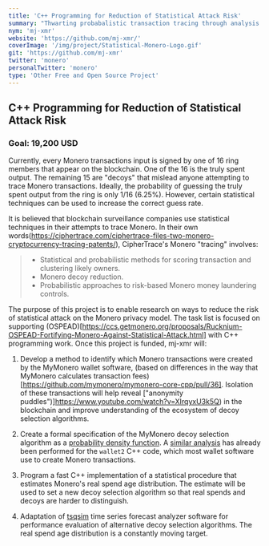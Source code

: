 ```yaml
---
title: 'C++ Programming for Reduction of Statistical Attack Risk'
summary: "Thwarting probabalistic transaction tracing through analysis of the statistical breadcrumbs of Monero's ring signatures and fee calculation procedures."
nym: 'mj-xmr'
website: 'https://github.com/mj-xmr/'
coverImage: '/img/project/Statistical-Monero-Logo.gif'
git: 'https://github.com/mj-xmr'
twitter: 'monero'
personalTwitter: 'monero'
type: 'Other Free and Open Source Project'
---
```


## C++ Programming for Reduction of Statistical Attack Risk

### Goal: 19,200 USD

Currently, every Monero transactions input is signed by one of 16 ring members that appear on the blockchain. One of the 16 is the truly spent output. The remaining 15 are "decoys" that mislead anyone attempting to trace Monero transactions. Ideally, the probability of guessing the truly spent output from the ring is only 1/16 (6.25%). However, certain statistical techniques can be used to increase the correct guess rate. 

It is believed that blockchain surveillance companies use statistical techniques in their attempts to trace Monero. In their own words(https://ciphertrace.com/ciphertrace-files-two-monero-cryptocurrency-tracing-patents/), CipherTrace's Monero "tracing" involves:
 
> - Statistical and probabilistic methods for scoring transaction and clustering likely owners.
> - Monero decoy reduction.
> - Probabilistic approaches to risk-based Monero money laundering controls.

The purpose of this project is to enable research on ways to reduce the risk of statistical attack on the Monero privacy model. The task list is focused on supporting (OSPEAD)[https://ccs.getmonero.org/proposals/Rucknium-OSPEAD-Fortifying-Monero-Against-Statistical-Attack.html] with C++ programming work. Once this project is funded, mj-xmr will:

1) Develop a method to identify which Monero transactions were created by the MyMonero wallet software, (based on differences in the way that MyMonero calculates transaction fees)[https://github.com/mymonero/mymonero-core-cpp/pull/36]. Isolation of these transactions will help reveal ["anonymity puddles")]https://www.youtube.com/watch?v=XIrqyxU3k5Q) in the blockchain and improve understanding of the ecosystem of decoy selection algorithms.

2) Create a formal specification of the MyMonero decoy selection algorithm as a [probability density function](https://en.wikipedia.org/wiki/Probability_density_function). A [similar analysis](https://github.com/mj-xmr/monero-mrl-mj/tree/decoy/decoy) has already been performed for the `wallet2` C++ code, which most wallet software use to create Monero transactions.

3) Program a fast C++ implementation of a statistical procedure that estimates Monero's real spend age distribution. The estimate will be used to set a new decoy selection algorithm so that real spends and decoys are harder to distinguish.

4) Adaptation of [tsqsim](https://github.com/mj-xmr/tsqsim) time series forecast analyzer software for performance evaluation of alternative decoy selection algorithms. The real spend age distribution is a constantly moving target.


